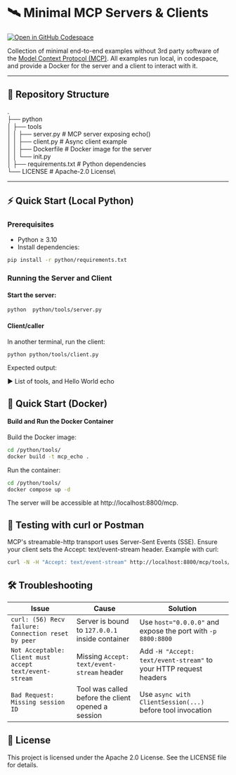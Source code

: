 # 🛰️ Minimal MCP Servers & Clients
[![Open in GitHub Codespace](https://github.com/codespaces/badge.svg)](https://github.com/codespaces/new?hide_repo_select=true&ref=main&repo=984317769&skip_quickstart=true)

Collection of minimal end-to-end examples without 3rd party software of the [Model Context Protocol (MCP)](https://modelcontextprotocol.io).
All examples run local, in codespace, and provide a Docker for the server and a client to interact with it.

---

## 📁 Repository Structure

.\
├── python \
│ ├── tools \
│ │ ├── server.py # MCP server exposing echo()\
│ │ ├── client.py # Async client example\
│ │ ├── Dockerfile # Docker image for the server\
│ │ └── init.py\
│ ├── requirements.txt # Python dependencies\
└── LICENSE # Apache-2.0 License\

---

## ⚡ Quick Start (Local Python)

### Prerequisites

- Python ≥ 3.10
- Install dependencies:

```bash
pip install -r python/requirements.txt
```

### Running the Server and Client
#### Start the server:

```bash
python  python/tools/server.py
```

#### Client/caller
In another terminal, run the client:

```bash
python python/tools/client.py
```

Expected output:

▶  List of tools, and Hello World echo

## 🐳 Quick Start (Docker)
#### Build and Run the Docker Container

Build the Docker image:
```bash
cd /python/tools/
docker build -t mcp_echo .
```
Run the container:
    
```bash
cd /python/tools/
docker compose up -d
```

The server will be accessible at http://localhost:8800/mcp.
## 🧪 Testing with curl or Postman

MCP's streamable-http transport uses Server-Sent Events (SSE). Ensure your
client sets the Accept: text/event-stream header.
Example with curl:

```bash
curl -N -H "Accept: text/event-stream" http://localhost:8800/mcp/tools/list
```

## 🛠️ Troubleshooting

| Issue                                                                 | Cause                                           | Solution                                                                 |
|------------------------------------------------------------------------|--------------------------------------------------|--------------------------------------------------------------------------|
| `curl: (56) Recv failure: Connection reset by peer`                   | Server is bound to `127.0.0.1` inside container  | Use `host="0.0.0.0"` and expose the port with `-p 8800:8800`             |
| `Not Acceptable: Client must accept text/event-stream`               | Missing `Accept: text/event-stream` header       | Add `-H "Accept: text/event-stream"` to your HTTP request headers        |
| `Bad Request: Missing session ID`                                    | Tool was called before the client opened a session | Use `async with ClientSession(...)` before tool invocation             |

## 📄 License

This project is licensed under the Apache 2.0 License. See the LICENSE file for details.
